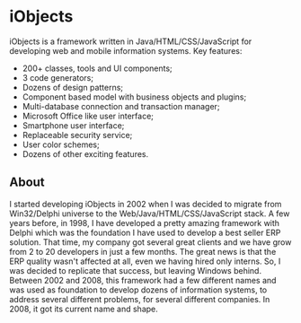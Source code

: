 # iObjects
iObjects is a framework written in Java/HTML/CSS/JavaScript for developing web and mobile information systems. Key features: 
- 200+ classes, tools and UI components; 
- 3 code generators; 
- Dozens of design patterns; 
- Component based model with business objects and plugins; 
- Multi-database connection and transaction manager; 
- Microsoft Office like user interface; 
- Smartphone user interface; 
- Replaceable security service; 
- User color schemes; 
- Dozens of other exciting features.

## About
I started developing iObjects in 2002 when I was decided to migrate from Win32/Delphi universe to the Web/Java/HTML/CSS/JavaScript stack. A few years before, in 1998, I have developed a pretty amazing framework with Delphi which was the foundation I have used to develop a best seller ERP solution. That time, my company got several great clients and we have grow from 2 to 20 developers in just a few months. The great news is that the ERP quality wasn't affected at all, even we having hired only interns. So, I was decided to replicate that success, but leaving Windows behind. Between 2002 and 2008, this framework had a few different names and was used as foundation to develop dozens of information systems, to address several different problems, for several different companies. In 2008, it got its current name and shape.
